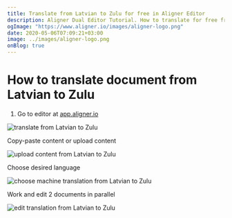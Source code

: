 ```yaml
---
title: Translate from Latvian to Zulu for free in Aligner Editor
description: Aligner Dual Editor Tutorial. How to translate for free from Latvian to Zulu. Aligner is multilingual document management platform. 
ogImage: "https://www.aligner.io/images/aligner-logo.png"
date: 2020-05-06T07:09:21+03:00
image: ../images/aligner-logo.png
onBlog: true
---
```


# How to translate document from Latvian to Zulu

1. Go to editor at [app.aligner.io](https://app.aligner.io "Aligner App web page")

![translate from Latvian to Zulu](../aligner-blank-editor.png "translate from Latvian to Zulu")

Copy-paste content or upload content

![upload content from Latvian to Zulu](../aligner-uploaded-document.png "upload content from Latvian to Zulu")

Choose desired language

![choose machine translation from Latvian to Zulu](../aligner-language-dropdown.png "choose machine translation from Latvian to Zulu")

Work and edit 2 documents in parallel

![edit translation from Latvian to Zulu](../aligner-double-sitded-editor.png "edit translation from Latvian to Zulu")

